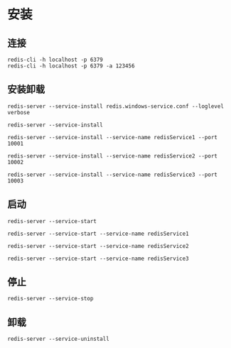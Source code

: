 
# 安装

## 连接
```shell script
redis-cli -h localhost -p 6379
redis-cli -h localhost -p 6379 -a 123456
```

## 安装卸载
```shell script
redis-server --service-install redis.windows-service.conf --loglevel verbose

redis-server --service-install

redis-server --service-install --service-name redisService1 --port 10001

redis-server --service-install --service-name redisService2 --port 10002

redis-server --service-install --service-name redisService3 --port 10003

```

## 启动
```shell script
redis-server --service-start

redis-server --service-start --service-name redisService1

redis-server --service-start --service-name redisService2

redis-server --service-start --service-name redisService3

```

## 停止
```shell script
redis-server --service-stop
```

## 卸载
```shell script
redis-server --service-uninstall

```
